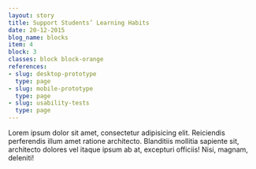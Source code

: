 ```yaml
---
layout: story
title: Support Students’ Learning Habits
date: 20-12-2015
blog_name: blocks
item: 4
block: 3
classes: block block-orange
references:
- slug: desktop-prototype
  type: page
- slug: mobile-prototype
  type: page
- slug: usability-tests
  type: page
---
```

Lorem ipsum dolor sit amet, consectetur adipisicing elit. Reiciendis perferendis illum amet ratione architecto. Blanditiis mollitia sapiente sit, architecto dolores vel itaque ipsum ab at, excepturi officiis! Nisi, magnam, deleniti!